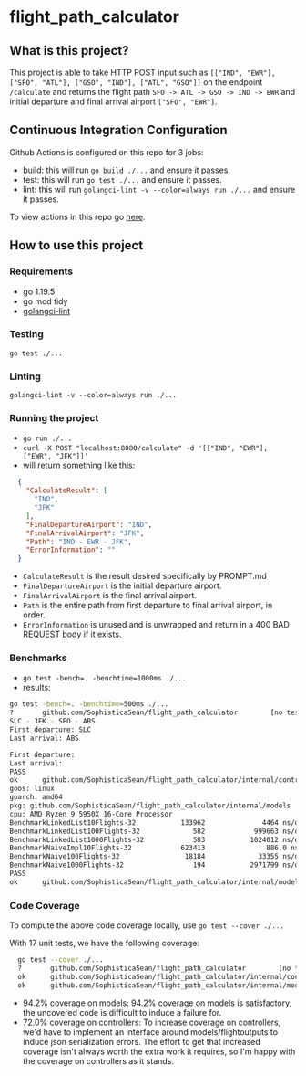 # flight_path_calculator

## What is this project?
  This project is able to take HTTP POST input such as `[["IND", "EWR"], ["SFO", "ATL"], ["GSO", "IND"], ["ATL", "GSO"]]` on the endpoint `/calculate` and returns the flight path `SFO -> ATL -> GSO -> IND -> EWR` and initial departure and final arrival airport `["SFO", "EWR"]`.

## Continuous Integration Configuration
  Github Actions is configured on this repo for 3 jobs:
  - build: this will run `go build ./...` and ensure it passes.
  - test: this will run `go test ./...` and ensure it passes.
  - lint: this will run `golangci-lint -v --color=always run ./...` and ensure it passes.

  To view actions in this repo go [here](https://github.com/SophisticaSean/flight_path_planner/actions).

## How to use this project
  
  ### Requirements
  - go 1.19.5
  - go mod tidy
  - [golangci-lint](https://golangci-lint.run/usage/install/)

  ### Testing
  `go test ./...`

  ### Linting
  `golangci-lint -v --color=always run ./...`

  ### Running the project
  - `go run ./...`
  - `curl -X POST "localhost:8080/calculate" -d '[["IND", "EWR"], ["EWR", "JFK"]]'`
  - will return something like this: 
  ```json
    {
      "CalculateResult": [
        "IND",
        "JFK"
      ],
      "FinalDepartureAirport": "IND",
      "FinalArrivalAirport": "JFK",
      "Path": "IND - EWR - JFK",
      "ErrorInformation": ""
    }
```

  - `CalculateResult` is the result desired specifically by PROMPT.md
  - `FinalDepartureAirport` is the initial departure airport.
  - `FinalArrivalAirport` is the final arrival airport.
  - `Path` is the entire path from first departure to final arrival airport, in order.
  - `ErrorInformation` is unused and is unwrapped and return in a 400 BAD REQUEST body if it exists.

  ### Benchmarks
  - `go test -bench=. -benchtime=1000ms ./...`
  - results:
  ```bash
go test -bench=. -benchtime=500ms ./... 
?       github.com/SophisticaSean/flight_path_calculator        [no test files]
SLC - JFK - SFO - ABS
First departure: SLC
Last arrival: ABS

First departure: 
Last arrival: 
PASS
ok      github.com/SophisticaSean/flight_path_calculator/internal/controllers   0.003s
goos: linux
goarch: amd64
pkg: github.com/SophisticaSean/flight_path_calculator/internal/models
cpu: AMD Ryzen 9 5950X 16-Core Processor            
BenchmarkLinkedList10Flights-32           133962              4464 ns/op
BenchmarkLinkedList100Flights-32             582            999663 ns/op
BenchmarkLinkedList1000Flights-32            583           1024012 ns/op
BenchmarkNaiveImpl10Flights-32            623413               886.0 ns/op
BenchmarkNaive100Flights-32                18184             33355 ns/op
BenchmarkNaive1000Flights-32                 194           2971799 ns/op
PASS
ok      github.com/SophisticaSean/flight_path_calculator/internal/models        4.401s
```

  ### Code Coverage
  To compute the above code coverage locally, use `go test --cover ./...`

  With 17 unit tests, we have the following coverage:
  ```bash
    go test --cover ./...
    ?       github.com/SophisticaSean/flight_path_calculator        [no test files]
    ok      github.com/SophisticaSean/flight_path_calculator/internal/controllers   (cached)        coverage: 72.0% of statements
    ok      github.com/SophisticaSean/flight_path_calculator/internal/models        (cached)        coverage: 94.2% of statements
  ```
  - 94.2% coverage on models: 
  94.2% coverage on models is satisfactory, the uncovered code is difficult to induce a failure for.
  - 72.0% coverage on controllers:
  To increase coverage on controllers, we'd have to implement an interface around models/flightoutputs to induce json serialization errors.
  The effort to get that increased coverage isn't always worth the extra work it requires, so I'm happy with the coverage on controllers as it stands.

